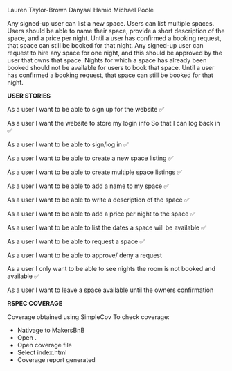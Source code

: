 Lauren Taylor-Brown
Danyaal
Hamid
Michael Poole

Any signed-up user can list a new space.
Users can list multiple spaces.
Users should be able to name their space, provide a short description of the space, and a price per night.
Until a user has confirmed a booking request, that space can still be booked for that night.
Any signed-up user can request to hire any space for one night, and this should be approved by the user that owns that space.
Nights for which a space has already been booked should not be available for users to book that space.
Until a user has confirmed a booking request, that space can still be booked for that night.

**USER STORIES**

As a user
I want to be able to sign up for the website ✅

As a user 
I want the website to store my login info
So that I can log back in ✅

As a user
I want to be able to sign/log in ✅

As a user
I want to be able to create a new space listing ✅

As a user
I want to be able to create multiple space listings ✅

As a user
I want to be able to add a name to my space ✅

As a user 
I want to be able to write a description of the space ✅

As a user
I want to be able to add a price per night to the space ✅

As a user
I want to be able to list the dates a space will be available ✅

As a user
I want to be able to request a space ✅

As a user
I want to be able to approve/ deny a request 

As a user
I only want to be able to see nights the room is not booked and available ✅

As a user
I want to leave a space available until the owners confirmation 

**RSPEC COVERAGE** 

Coverage obtained using SimpleCov
To check coverage:
* Nativage to MakersBnB
* Open .
* Open coverage file
* Select index.html
* Coverage report generated